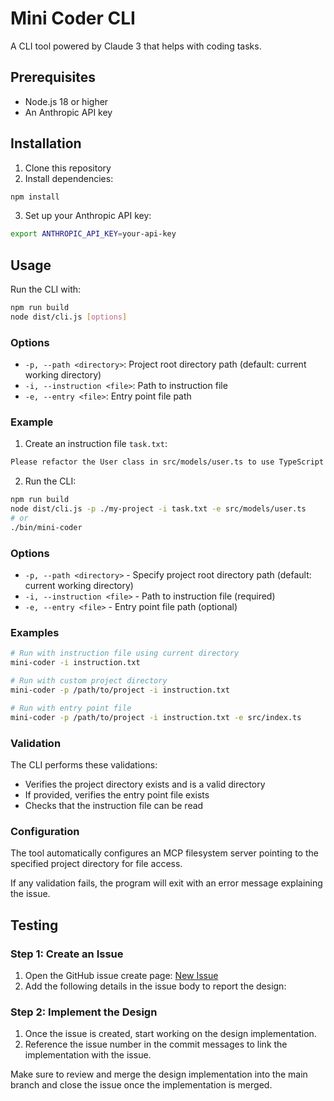 # Mini Coder CLI

A CLI tool powered by Claude 3 that helps with coding tasks.

## Prerequisites

- Node.js 18 or higher
- An Anthropic API key

## Installation

1. Clone this repository
2. Install dependencies:
```bash
npm install
```
3. Set up your Anthropic API key:
```bash
export ANTHROPIC_API_KEY=your-api-key
```

## Usage

Run the CLI with:

```bash
npm run build
node dist/cli.js [options]
```

### Options

- `-p, --path <directory>`: Project root directory path (default: current working directory)
- `-i, --instruction <file>`: Path to instruction file
- `-e, --entry <file>`: Entry point file path

### Example

1. Create an instruction file `task.txt`:
```txt
Please refactor the User class in src/models/user.ts to use TypeScript interfaces
```

2. Run the CLI:
```bash
npm run build
node dist/cli.js -p ./my-project -i task.txt -e src/models/user.ts
# or
./bin/mini-coder
```

### Options

- `-p, --path <directory>` - Specify project root directory path (default: current working directory)
- `-i, --instruction <file>` - Path to instruction file (required)
- `-e, --entry <file>` - Entry point file path (optional)

### Examples

```sh
# Run with instruction file using current directory
mini-coder -i instruction.txt

# Run with custom project directory
mini-coder -p /path/to/project -i instruction.txt

# Run with entry point file
mini-coder -p /path/to/project -i instruction.txt -e src/index.ts
```

### Validation

The CLI performs these validations:

- Verifies the project directory exists and is a valid directory
- If provided, verifies the entry point file exists
- Checks that the instruction file can be read

### Configuration

The tool automatically configures an MCP filesystem server pointing to the specified project directory for file access.

If any validation fails, the program will exit with an error message explaining the issue.

## Testing

### Step 1: Create an Issue
1. Open the GitHub issue create page: [New Issue](https://github.com/laiso/mini-coder/issues/new)
2. Add the following details in the issue body to report the design:

### Step 2: Implement the Design
1. Once the issue is created, start working on the design implementation.
2. Reference the issue number in the commit messages to link the implementation with the issue.

Make sure to review and merge the design implementation into the main branch and close the issue once the implementation is merged.
